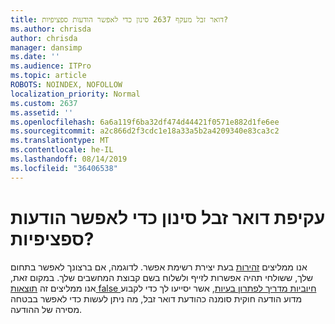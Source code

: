 ```yaml
---
title: דואר זבל מעקף 2637 סינון כדי לאפשר הודעות ספציפיות?
ms.author: chrisda
author: chrisda
manager: dansimp
ms.date: ''
ms.audience: ITPro
ms.topic: article
ROBOTS: NOINDEX, NOFOLLOW
localization_priority: Normal
ms.custom: 2637
ms.assetid: ''
ms.openlocfilehash: 6a6a119f6ba32df474d44421f0571e882d1fe6ee
ms.sourcegitcommit: a2c866d2f3cdc1e18a33a5b2a4209340e83ca3c2
ms.translationtype: MT
ms.contentlocale: he-IL
ms.lasthandoff: 08/14/2019
ms.locfileid: "36406538"
---
```

# <a name="bypass-spam-filtering-to-allow-specific-messages"></a>עקיפת דואר זבל סינון כדי לאפשר הודעות ספציפיות?

אנו ממליצים [זהירות](https://docs.microsoft.com/exchange/troubleshoot/antispam/cautions-against-bypassing-spam-filters) בעת יצירת רשימת אפשר. לדוגמה, אם ברצונך לאפשר בתחום שלך, ששולחי תהיה אפשרות לזייף ולשלוח בשם קבוצת המחשבים שלך.  במקום זאת, אנו ממליצים זה [תוצאות false חיוביות מדריך לפתרון בעיות](https://docs.microsoft.com/office365/securitycompliance/prevent-email-from-being-marked-as-spam), אשר יסייעו לך כדי לקבוע מדוע הודעה חוקית סומנה כהודעת דואר זבל, מה ניתן לעשות כדי לאפשר בבטחה מסירה של ההודעה.
